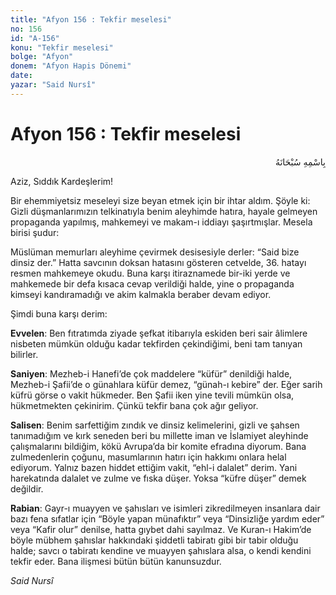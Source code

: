 ```yaml
---
title: "Afyon 156 : Tekfir meselesi"
no: 156
id: "A-156"
konu: "Tekfir meselesi"
bolge: "Afyon"
donem: "Afyon Hapis Dönemi"
date: 
yazar: "Said Nursî"
---
```


# Afyon 156 : Tekfir meselesi

<p class="arabic" dir="rtl" title="Meal: “Her türlü noksan sıfatlardan yüce olan Allah’ın adıyla.”">بِاسْمِهِ سُبْحَانَهُ</p>

Aziz, Sıddık Kardeşlerim!

Bir ehemmiyetsiz meseleyi size beyan etmek için bir ihtar aldım. Şöyle ki: Gizli düşmanlarımızın telkinatıyla benim aleyhimde hatıra, hayale gelmeyen propaganda yapılmış, mahkemeyi ve makam-ı iddiayı şaşırtmışlar. Mesela birisi şudur:

Müslüman memurları aleyhime çevirmek desisesiyle derler: “Said bize dinsiz der.” Hatta savcının doksan hatasını gösteren cetvelde, 36. hatayı resmen mahkemeye okudu. Buna karşı itiraznamede bir-iki yerde ve mahkemede bir defa kısaca cevap verildiği halde, yine o propaganda kimseyi kandıramadığı ve akim kalmakla beraber devam ediyor.

<p class="takdim">Şimdi buna karşı derim:</p>

**Evvelen**: Ben fıtratımda ziyade şefkat itibarıyla eskiden beri sair âlimlere nisbeten mümkün olduğu kadar tekfirden çekindiğimi, beni tam tanıyan bilirler.

**Saniyen**: Mezheb-i Hanefi’de çok maddelere “küfür” denildiği halde, Mezheb-i Şafii’de o günahlara küfür demez, “günah-ı kebire” der. Eğer sarih küfrü görse o vakit hükmeder. Ben Şafii iken yine tevili mümkün olsa, hükmetmekten çekinirim. Çünkü tekfir bana çok ağır geliyor.

**Salisen**: Benim sarfettiğim zındık ve dinsiz kelimelerini, gizli ve şahsen tanımadığım ve kırk seneden beri bu millette iman ve İslamiyet aleyhinde çalışmalarını bildiğim, kökü Avrupa’da bir komite efradına diyorum. Bana zulmedenlerin çoğunu, masumlarının hatırı için hakkımı onlara helal ediyorum. Yalnız bazen hiddet ettiğim vakit, “ehl-i dalalet” derim. Yani harekatında dalalet ve zulme ve fıska düşer. Yoksa “küfre düşer” demek değildir.

**Rabian**: Gayr-ı muayyen ve şahısları ve isimleri zikredilmeyen insanlara dair bazı fena sıfatlar için “Böyle yapan münafıktır” veya “Dinsizliğe yardım eder” veya “Kafir olur” denilse, hatta gıybet dahi sayılmaz. Ve Kuran-ı Hakim’de böyle mübhem şahıslar hakkındaki şiddetli tabiratı gibi bir tabir olduğu halde; savcı o tabiratı kendine ve muayyen şahıslara alsa, o kendi kendini tekfir eder. Bana ilişmesi bütün bütün kanunsuzdur.

*Said Nursî*
